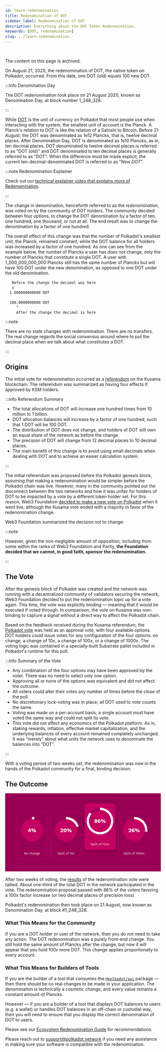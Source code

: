 ```yaml
---
id: learn-redenomination
title: Redenomination of DOT
sidebar_label: Redenomination of DOT
description: Everything about the DOT Token Redenomination.
keywords: [DOT, redenomination]
slug: ../learn-redenomination
---
```


<div className="sticky"> 
<br />

The content on this page is archived.

</div>

On August 21, 2020, the redenomination of DOT, the native token on Polkadot, occurred. From this
date, one DOT (old) equals 100 new DOT.

:::info Denomination Day

The DOT redenomination took place on 21 August 2020, known as Denomination Day, at block number
1_248_328.

:::

While [DOT](../../learn/learn-DOT.md) is the unit of currency on Polkadot that most people use when
interacting with the system, the smallest unit of account is the Planck. A Planck's relation to DOT
is like the relation of a Satoshi to Bitcoin. Before 21 August, the DOT was denominated as 1e12
Plancks, that is, twelve decimal places. After Denomination Day, DOT is denominated as 1e10 Plancks,
as in, ten decimal places. DOT denominated to twelve decimal places is referred to as "DOT (old)"
and DOT denominated to ten decimal places is generally referred to as "DOT". When the difference
must be made explicit, the current ten-decimal-denominated DOT is referred to as "_New DOT_".

:::note Redenomination Explainer

Check out our
[technical explainer video that explains more of Redenomination](https://www.youtube.com/watch?v=xXIcnBV4uUE&list=PLOyWqupZ-WGuAuS00rK-pebTMAOxW41W8&index=22&ab_channel=Polkadot).

:::

The change in denomination, henceforth referred to as the _redenomination_, was voted on by the
community of DOT holders. The community decided between four options, to change the DOT denomination
by a factor of ten, one hundred, one thousand, or not at all. The end result was to change the
denomination by a factor of one hundred.

The overall effect of this change was that the number of Polkadot's smallest unit, the Planck,
remained constant, while the DOT balance for all holders was increased by a factor of one hundred.
As one can see from the example below, the number of Plancks a user has does not change, only the
number of Plancks that constitute a single DOT. A user with 1_000_000_000_000 Plancks still has the
same number of Plancks but will have 100 DOT under the new denomination, as opposed to one DOT under
the old denomination.

```
   Before the change the decimal was here
   v
  1.000000000000 DOT

  100.0000000000 DOT
     ^
     After the change the decimal is here
```

:::note

There are no state changes with redenomination. There are no transfers. The real change regards the
social consensus around where to put the decimal place when we talk about what constitutes a DOT.

:::

## Origins

The initial vote for redenomination occurred as a
[referendum](https://kusama.polkassembly.io/referendum/52) on the Kusama blockchain. The referendum
was summarized as having four effects if approved by KSM holders.

:::info Referendum Summary

- The total allocations of DOT will increase one hundred times from 10 million to 1 billion.
- DOT allocation balances will increase by a factor of one hundred, such that 1 DOT will be 100 DOT.
- The distribution of DOT does not change, and holders of DOT still own an equal share of the
  network as before the change.
- The precision of DOT will change from 12 decimal places to 10 decimal places.
- The main benefit of this change is to avoid using small decimals when dealing with DOT and to
  achieve an easier calculation system.

:::

The initial referendum was proposed before the Polkadot genesis block, assuming that making a
redenomination would be simpler before the Polkadot chain was live. However, many in the community
pointed out the disconnect between the two networks and how it was unfair for holders of DOT to be
impacted by a vote by a different token holder set. For this reason, Web3 Foundation
[decided to make a new vote on Polkadot](https://polkadot.network/results-of-dot-redenomination-referendum/)
when it went live, although the Kusama vote ended with a majority in favor of the redenomination
change.

Web3 Foundation summarized the decision not to change:

:::note

However, given the non-negligible amount of opposition, including from some within the ranks of Web3
Foundation and Parity, **the Foundation decided that we cannot, in good faith, sponsor the
redenomination.**

:::

## The Vote

After the genesis block of Polkadot was created and the network was running with a decentralized
community of validators securing the network, Web3 Foundation decided to put the redenomination
topic up for a vote again. This time, the vote was explicitly binding &mdash; meaning that it would
be executed if voted through. In comparison, the vote on Kusama was non-binding to capture a signal
without a direct way to affect the Polkadot chain.

Based on the feedback received during the Kusama referendum, the
[Polkadot vote](https://polkadot.network/the-first-polkadot-vote/) was held as an approval vote,
with four available options. DOT holders could issue votes for any configuration of the four
options: no change, a change of 10x, a change of 100x, or a change of 1000x. The voting logic was
contained in a specially-built Substrate pallet included in Polkadot's runtime for this poll.

:::info Summary of the Vote

- Any combination of the four options may have been approved by the voter. There was no need to
  select only one option.
- Approving all or none of the options was equivalent and did not affect the outcome.
- All voters could alter their votes any number of times before the close of the poll.
- No discretionary lock-voting was in place; all DOT used to vote counts the same.
- Voting was made on a per-account basis; a single account must have voted the same way and could
  not split its vote.
- This vote did not affect any economics of the Polkadot platform. As in, staking rewards,
  inflation, effective market capitalization, and the underlying balances of every account remained
  completely unchanged. It was “merely” about what units the network uses to denominate the balances
  into “DOT”.

:::

With a voting period of two weeks set, the redenomination was now in the hands of the Polkadot
community for a final, binding decision.

## The Outcome

![redenomination](../../assets/redenomination.png)

After two weeks of voting, the [results](https://polkadot.network/the-results-are-in/) of the
redenomination vote were tallied. About one-third of the total DOT in the network participated in
the vote. The redenomination proposal passed with 86% of the voters favoring a 100x factor increase
(or two decimal places of precision loss).

Polkadot's redenomination then took place on 21 August, now known as Denomination Day, at block
#1_248_328.

### What This Means for the Community

If you are a DOT holder or user of the network, then you do not need to take any action. The DOT
redenomination was a purely front-end change. You still hold the same amount of Plancks after the
change, but now it will appear that you hold 100x more DOT. This change applies proportionally to
every account.

### What This Means for Builders of Tools

If you are the builder of a tool that consumes the
[`@polkadot/api`](https://yarnpkg.com/package/@polkadot/api) package &mdash; then there should be no
real changes to be made in your application. The denomination is technically a cosmetic change, and
every value remains a constant amount of Plancks.

However &mdash; if you are a builder of a tool that displays DOT balances to users (e.g. a wallet)
or handles DOT balances in an off-chain or custodial way, then you will need to ensure that you
display the correct denomination of DOT to users.

Please see our
[Ecosystem Redenomination Guide](https://docs.google.com/document/d/1yAzoDh99PgR_7dYAKTWLMVu2Fy5Ga-J6t9lof4f4JUw/edit#)
for recommendations.

Please reach out to [support@polkadot.network](mailto:support@polkadot.network) if you need any
assistance in making sure your software is compatible with the redenomination.
